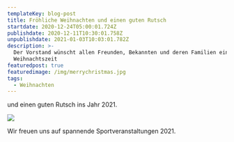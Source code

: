 ```yaml
---
templateKey: blog-post
title: Fröhliche Weihnachten und einen guten Rutsch
startdate: 2020-12-24T05:00:01.724Z
publishdate: 2020-12-11T10:30:01.758Z
unpublishdate: 2021-01-03T10:03:01.782Z
description: >-
  Der Vorstand wünscht allen Freunden, Bekannten und deren Familien eine schöne
  Weihnachtszeit
featuredpost: true
featuredimage: /img/merrychristmas.jpg
tags:
  - Weihnachten
---
```

und einen guten Rutsch ins Jahr 2021.

![](/img/weihnachtsmann_tanzt.jpg)

Wir freuen uns auf spannende Sportveranstaltungen 2021.